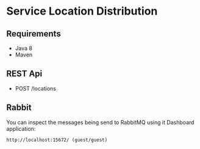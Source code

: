 Service Location Distribution
==========================


## Requirements

* Java 8
* Maven

## REST Api

* POST /locations

## Rabbit

You can inspect the messages being send to RabbitMQ using it Dashboard application:

	http://localhost:15672/ (guest/guest)

